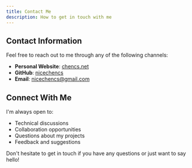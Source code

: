 ```yaml
---
title: Contact Me
description: How to get in touch with me
---
```


## Contact Information

Feel free to reach out to me through any of the following channels:

- **Personal Website**: [chencs.net](https://chencs.net)
- **GitHub**: [nicechencs](https://github.com/nicechencs)
- **Email**: nicechencs@gmail.com

## Connect With Me

I'm always open to:
- Technical discussions
- Collaboration opportunities
- Questions about my projects
- Feedback and suggestions

Don't hesitate to get in touch if you have any questions or just want to say hello!